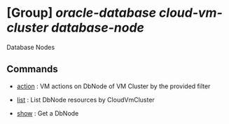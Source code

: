 # [Group] _oracle-database cloud-vm-cluster database-node_

Database Nodes

## Commands

- [action](/Commands/oracle-database/cloud-vm-cluster/database-node/_action.md)
: VM actions on DbNode of VM Cluster by the provided filter

- [list](/Commands/oracle-database/cloud-vm-cluster/database-node/_list.md)
: List DbNode resources by CloudVmCluster

- [show](/Commands/oracle-database/cloud-vm-cluster/database-node/_show.md)
: Get a DbNode
